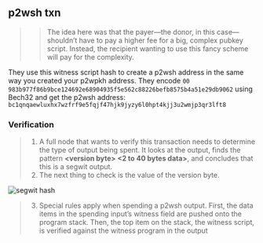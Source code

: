 ## p2wsh txn

>> The idea here was that the payer—the donor, in this case—shouldn’t have to pay a higher fee for a big, complex pubkey script. Instead, the recipient wanting to use this fancy scheme will pay for the complexity.



They use this witness script hash to create a p2wsh address in the same way you created your p2wpkh address. They encode `00 983b977f86b9bce124692e68904935f5e562c88226befb8575b4a51e29db9062` using Bech32 and get the p2wsh address: `bc1qnqaewluxhx7wzfrf9e5fqjf47hjk9jyzy6l0hpt4kjj3u2wmjp3qr3lft8`

### Verification

> 1. A full node that wants to verify this transaction needs to determine the type of output being spent. It looks at the output, finds the pattern **\<version byte> <2 to 40 bytes data>**, and concludes that this is a segwit output. 
> 2. The next thing to check is the value of the version byte.

![segwit hash](../image/segwit_hash.png)

> 3. Special rules apply when spending a p2wsh output. First, the data items in the spending input’s witness field are pushed onto the program stack. Then, the top item on the stack, the witness script, is verified against the witness program in the output